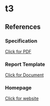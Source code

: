 # t3

## References

### Specification
[Click for PDF](https://www.teknofestistanbul.org/Content/files/2019_satnameler/Yapay_Zeka_Yarismasi_Sartname_05.pdf)

### Report Template
[Click for Document](https://docs.google.com/document/d/1vh7A7FA0Czu0vA2m6x8PM3eM-67qG2w1d6ymAlVYZCY/)

### Homepage
[Click for website](http://turkiyeteknolojitakimi.org/)